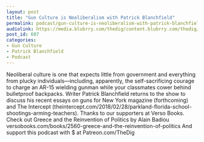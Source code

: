 ```yaml
---
layout: post
title: "Gun Culture is Neoliberalism with Patrick Blanchfield"
permalink: podcast/gun-culture-is-neoliberalism-with-patrick-blanchfield
audiolink: https://media.blubrry.com/thedig/content.blubrry.com/thedig/The_Dig_-_93_-_BlanchfieldGuns.mp3
post_id: 607
categories: 
- Gun Culture
- Patrick Blanchfield
- Podcast
---
```


Neoliberal culture is one that expects little from government and everything from plucky individuals—including, apparently, the self-sacrificing courage to charge an AR-15 wielding gunman while your classmates cower behind bulletproof backpacks. Writer Patrick Blanchfield returns to the show to discuss his recent essays on guns for New York magazine (forthcoming) and The Intercept (theintercept.com/2018/02/28/parkland-florida-school-shootings-arming-teachers). Thanks to our supporters at Verso Books. Check out Greece and the Reinvention of Politics by Alain Badiou versobooks.com/books/2560-greece-and-the-reinvention-of-politics And support this podcast with $ at Patreon.com/TheDig